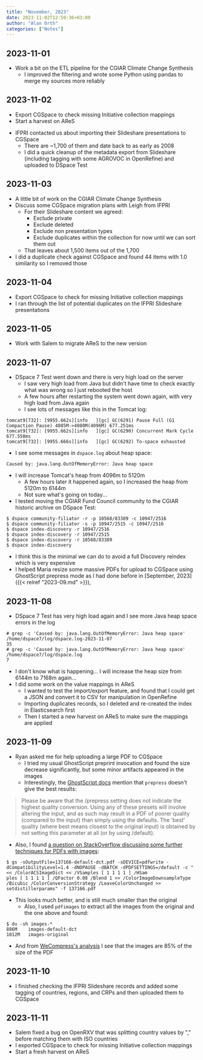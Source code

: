 ```yaml
---
title: "November, 2023"
date: 2023-11-02T12:59:36+03:00
author: "Alan Orth"
categories: ["Notes"]
---
```


## 2023-11-01

- Work a bit on the ETL pipeline for the CGIAR Climate Change Synthesis
  - I improved the filtering and wrote some Python using pandas to merge my sources more reliably

## 2023-11-02

- Export CGSpace to check missing Initiative collection mappings
- Start a harvest on AReS

<!--more-->

- IFPRI contacted us about importing their Slideshare presentations to CGSpace
  - There are ~1,700 of them and date back to as early as 2008
  - I did a quick cleanup of the metadata export from Slideshare (including tagging with some AGROVOC in OpenRefine) and uploaded to DSpace Test

## 2023-11-03

- A little bit of work on the CGIAR Climate Change Synthesis
- Discuss some CGSpace migration plans with Leigh from IFPRI
  - For their Slideshare content we agreed:
    - Exclude private
    - Exclude deleted
    - Exclude non presentation types
    - Exclude duplicates within the collection for now until we can sort them out
  - That leaves about 1,500 items out of the 1,700
- I did a duplicate check against CGSpace and found 44 items with 1.0 similarity so I removed those

## 2023-11-04

- Export CGSpace to check for missing Initiative collection mappings
- I ran through the list of potential duplicates on the IFPRI Slideshare presentations

## 2023-11-05

- Work with Salem to migrate AReS to the new version

## 2023-11-07

- DSpace 7 Test went down and there is very high load on the server
  - I saw very high load from Java but didn't have time to check exactly what was wrong so I just rebooted the host
  - A few hours after restarting the system went down again, with very high load from Java again
  - I see lots of messages like this in the Tomcat log:

```
tomcat9[732]: [9955.662s][info   ][gc] GC(6291) Pause Full (G1 Compaction Pause) 4085M->4080M(4096M) 677.251ms
tomcat9[732]: [9955.662s][info   ][gc] GC(6290) Concurrent Mark Cycle 677.558ms
tomcat9[732]: [9955.666s][info   ][gc] GC(6292) To-space exhausted
```

- I see some messages in `dspace.log` about heap space:

```
Caused by: java.lang.OutOfMemoryError: Java heap space
```

- I will increase Tomcat's heap from 4096m to 5120m
  - A few hours later it happened again, so I increased the heap from 5120m to 6144m
  - Not sure what's going on today...
- I tested moving the CGIAR Fund Council community to the CGIAR historic archive on DSpace Test:

```console
$ dspace community-filiator -r -p 10568/83389 -c 10947/2516
$ dspace community-filiator -s -p 10947/2515 -c 10947/2516
$ dspace index-discovery -r 10947/2516
$ dspace index-discovery -r 10947/2515
$ dspace index-discovery -r 10568/83389
$ dspace index-discovery
```

- I think this is the minimal we can do to avoid a full Discovery reindex which is very expensive
- I helped Maria resize some massive PDFs for upload to CGSpace using GhostScript prepress mode as I had done before in [September, 2023]({{< relref "2023-09.md" >}}),

## 2023-11-08

- DSpace 7 Test has very high load again and I see more Java heap space errors in the log

```console
# grep -c 'Caused by: java.lang.OutOfMemoryError: Java heap space' /home/dspace7/log/dspace.log-2023-11-07 
35
# grep -c 'Caused by: java.lang.OutOfMemoryError: Java heap space' /home/dspace7/log/dspace.log
7
```

- I don't know what is happening... I will increase the heap size from 6144m to 7168m again...
- I did some work on the value mappings in AReS
  - I wanted to test the import/export feature, and found that I could get a JSON and convert it to CSV for manipulation in OpenRefine
  - Importing duplicates records, so I deleted and re-created the index in Elasticsearch first
  - Then I started a new harvest on AReS to make sure the mappings are applied

## 2023-11-09

- Ryan asked me for help uploading a large PDF to CGSpace
  - I tried my usual GhostScript preprint invocation and found the size decrease significantly, but some minor artifacts appeared in the images
  - Interestingly, the [GhostScript docs](https://ghostscript.com/docs/9.54.0/VectorDevices.htm) mention that `prepress` doesn't give the best results:

> Please be aware that the /prepress setting does not indicate the highest quality conversion. Using any of these presets will involve altering the input, and as such may result in a PDF of poorer quality (compared to the input) than simply using the defaults. The 'best' quality (where best means closest to the original input) is obtained by not setting this parameter at all (or by using /default).

- Also, I found [a question on StackOverflow discussing some further techniques for PDFs with images](https://stackoverflow.com/questions/40849325/ghostscript-pdfwrite-specify-jpeg-quality):

```console
$ gs -sOutputFile=137166-default-dct.pdf -sDEVICE=pdfwrite -dCompatibilityLevel=1.4 -dNOPAUSE -dBATCH -dPDFSETTINGS=/default -c "<< /ColorACSImageDict << /VSamples [ 1 1 1 1 ] /HSam
ples [ 1 1 1 1 ] /QFactor 0.08 /Blend 1 >> /ColorImageDownsampleType /Bicubic /ColorConversionStrategy /LeaveColorUnchanged >> setdistillerparams" -f 137166.pdf
```

- This looks much better, and is still much smaller than the original
  - Also, I used `pdfimages` to extract all the images from the original and the one above and found:

```console
$ du -sh images-*
886M    images-default-dct
1012M   images-original
```

- And from [WeCompress's analysis](https://www.wecompress.com/en/analyze) I see that the images are 85% of the size of the PDF

## 2023-11-10

- I finished checking the IFPRI Slideshare records and added some tagging of countries, regions, and CRPs and then uploaded them to CGSpace

## 2023-11-11

- Salem fixed a bug on OpenRXV that was splitting country values by "," before matching them with ISO countries
- I exported CGSpace to check for missing Initiative collection mappings
- Start a fresh harvest on AReS

<!-- vim: set sw=2 ts=2: -->
